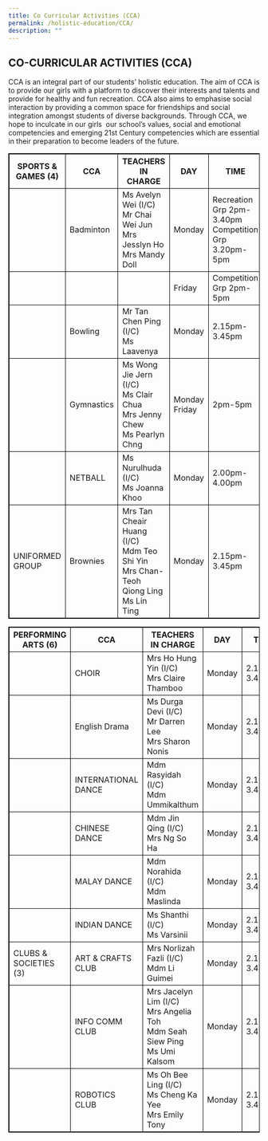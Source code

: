 ```yaml
---
title: Co Curricular Activities (CCA)
permalink: /holistic-education/CCA/
description: ""
---
```

## CO-CURRICULAR ACTIVITIES (CCA)


CCA is an integral part of our students’ holistic education. The aim of CCA is to provide our girls with a platform to discover their interests and talents and provide for healthy and fun recreation. CCA also aims to emphasise social interaction by providing a common space for friendships and social integration amongst students of diverse backgrounds. Through CCA, we hope to inculcate in our girls  our school’s values, social and emotional competencies and emerging 21st Century competencies which are essential in their preparation to become leaders of the future.
<style>
table, th, td {
  border: 1px solid black;
}
</style>


| SPORTS & GAMES (4) | CCA                  | TEACHERS  IN CHARGE                                                             | DAY           | TIME                                                 | VENUE                     |
|--------------------|----------------------|---------------------------------------------------------------------------------|---------------|------------------------------------------------------|---------------------------|
|                    | Badminton            |        Ms Avelyn Wei (I/C) <br>Mr Chai Wei Jun <br>Mrs Jesslyn Ho <br>Mrs Mandy Doll        | Monday        | Recreation Grp 2pm-3.40pm Competition Grp 3.20pm-5pm | School Hall               |
|                    |                      |                                                                                 | Friday        | Competition Grp 2pm-5pm                              |                           |
|                    | Bowling              |                        Mr Tan Chen Ping (I/C) <br>Ms Laavenya                       | Monday        | 2.15pm-3.45pm                                        | J Forte Bowl Kovan        |
|                    | Gymnastics           |      Ms Wong Jie Jern (I/C) <br>Ms Clair Chua <br>Mrs Jenny Chew    <br>Ms Pearlyn Chng     | Monday Friday | 2pm-5pm                                              | Indoor Sports Hall        |
|                    | NETBALL              |                        Ms Nurulhuda (I/C) <br>Ms Joanna Khoo                        | Monday        | 2.00pm-4.00pm                                        | Concourse 2 Parade Square |
| UNIFORMED GROUP    |       Brownies       | Mrs Tan Cheair Huang (I/C) <br>Mdm Teo Shi Yin <br>Mrs Chan-Teoh Qiong Ling<br> Ms Lin Ting |   Monday      | 2.15pm-3.45pm                                        | Concourse 1               |


| PERFORMING ARTS  (6)  | CCA                 | TEACHERS  IN CHARGE                                                     | DAY        | TIME              | VENUE                                           |
|-----------------------|---------------------|-------------------------------------------------------------------------|------------|-------------------|-------------------------------------------------|
|                       | CHOIR               |                 Mrs Ho Hung Yin (I/C) <br>Mrs Claire Thamboo                |   Monday   |     2.15pm-3.45pm |   Music Room                                    |
|                       |   English Drama     |            Ms Durga Devi (I/C) <br>Mr Darren Lee <br>Mrs Sharon Nonis           | Monday     | 2.15pm-3.45pm     | CCA Room 2/Teaching Lab                         |
|                       | INTERNATIONAL DANCE |                    Mdm Rasyidah (I/C) <br>Mdm Ummikalthum                   | Monday     | 2.15pm-3.45pm     | Band Room                                       |
|                       | CHINESE DANCE       |                    Mdm Jin Qing (I/C)   <br>Mrs Ng So Ha                    | Monday     | 2.15pm-3.45pm     | Dance Studio                                    |
|                       | MALAY DANCE         |                     Mdm Norahida  (I/C) <br>Mdm Maslinda                    | Monday     | 2.15pm-3.45pm     | Library                                         |
|                       | INDIAN DANCE        |                       Ms Shanthi (I/C) <br>Ms Varsinii                      | Monday     | 2.15pm-3.45pm     | PAL Room                                        |
| CLUBS & SOCIETIES (3) | ART & CRAFTS CLUB   |           Mrs Norlizah Fazli (I/C) <br>Mdm Li Guimei       | Monday     | 2.15pm-3.45pm     | Art Room                                        |
|                       |   INFO COMM CLUB    | Mrs Jacelyn Lim (I/C) <br>Mrs Angelia Toh <br>Mdm Seah Siew Ping  <br>Ms Umi Kalsom | Monday     | 2.15pm-3.45pm     |                   Computer Lab 1                |
|                       | ROBOTICS CLUB       |           Ms Oh Bee Ling (I/C) <br>Ms Cheng Ka Yee <br>Mrs Emily Tony           | Monday     | 2.15pm-3.45pm     | Comp lab 2 (juniors) IT Resource Room (seniors) |